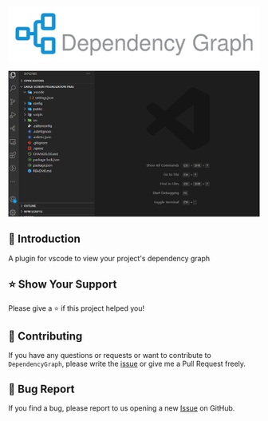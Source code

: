 <p align="middle" ><img src="https://github.com/sz-p/vscode-dependencyGraph/raw/HEAD/doc/logoWithText.svg"/></p>

![DependencyGraph-screenshot](https://github.com/sz-p/vscode-dependencyGraph/raw/HEAD/doc/dependencyGraph.gif)

## 📝 Introduction

A plugin for vscode to view your project's dependency graph

## ⭐️ Show Your Support
Please give a ⭐️ if this project helped you!

## 👏 Contributing

If you have any questions or requests or want to contribute to `DependencyGraph`, please write the [issue](https://github.com/sz-p/vscode-dependencyGraph/issues) or give me a Pull Request freely.

## 🐞 Bug Report

If you find a bug, please report to us opening a new [Issue](https://github.com/sz-p/vscode-dependencyGraph/issues) on GitHub.
